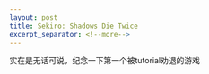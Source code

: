 ```yaml
---
layout: post
title: Sekiro: Shadows Die Twice
excerpt_separator: <!--more-->
---
```

实在是无话可说，纪念一下第一个被tutorial劝退的游戏
<!--more-->
